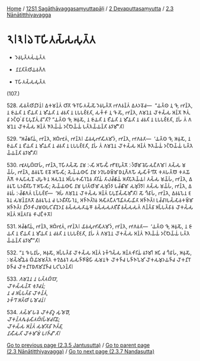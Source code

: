 
[Home](/) / [12S1 Sagāthāvaggasaṃyuttapāḷi](../...md) / [2 Devaputtasaṃyutta](...md) / [2.3 Nānātitthiyavagga](../12S1/2/2.3.md)

# 𑁨𑁇𑁩𑁇𑁬 𑀭𑁄𑀳𑀺𑀢𑀲𑁆𑀲𑀲𑀼𑀢𑁆𑀢

* 𑀤𑁂𑀯𑀧𑀼𑀢𑁆𑀢𑀲𑀁𑀬𑀼𑀢𑁆𑀢

* 𑀦𑀸𑀦𑀸𑀢𑀺𑀢𑁆𑀣𑀺𑀬𑀯𑀕𑁆𑀕

* 𑀭𑁄𑀳𑀺𑀢𑀲𑁆𑀲𑀲𑀼𑀢𑁆𑀢

(107.)

528\. 𑀲𑀸𑀯𑀢𑁆𑀣𑀺𑀦𑀺𑀤𑀸𑀦𑀁𑁇 𑀏𑀓𑀫𑀦𑁆𑀢𑀁 𑀞𑀺𑀢𑁄 𑀔𑁄 𑀭𑁄𑀳𑀺𑀢𑀲𑁆𑀲𑁄 𑀤𑁂𑀯𑀧𑀼𑀢𑁆𑀢𑁄 𑀪𑀕𑀯𑀦𑁆𑀢𑀁 𑀏𑀢𑀤𑀯𑁄𑀘—  “𑀬𑀢𑁆𑀣 𑀦𑀼 𑀔𑁄, 𑀪𑀦𑁆𑀢𑁂, 𑀦 𑀚𑀸𑀬𑀢𑀺 𑀦 𑀚𑀻𑀬𑀢𑀺 𑀦 𑀫𑀻𑀬𑀢𑀺 𑀦 𑀘𑀯𑀢𑀺 𑀦 𑀉𑀧𑀧𑀚𑁆𑀚𑀢𑀺, 𑀲𑀓𑁆𑀓𑀸 𑀦𑀼 𑀔𑁄 𑀲𑁄, 𑀪𑀦𑁆𑀢𑁂, 𑀕𑀫𑀦𑁂𑀦 𑀮𑁄𑀓𑀲𑁆𑀲 𑀅𑀦𑁆𑀢𑁄 𑀜𑀸𑀢𑀼𑀁 𑀯𑀸 𑀤𑀝𑁆𑀞𑀼𑀁 𑀯𑀸 𑀧𑀸𑀧𑀼𑀡𑀺𑀢𑀼𑀁 𑀯𑀸”𑀢𑀺? “𑀬𑀢𑁆𑀣 𑀔𑁄, 𑀆𑀯𑀼𑀲𑁄, 𑀦 𑀚𑀸𑀬𑀢𑀺 𑀦 𑀚𑀻𑀬𑀢𑀺 𑀦 𑀫𑀻𑀬𑀢𑀺 𑀦 𑀘𑀯𑀢𑀺 𑀦 𑀉𑀧𑀧𑀚𑁆𑀚𑀢𑀺, 𑀦𑀸𑀳𑀁 𑀢𑀁 𑀕𑀫𑀦𑁂𑀦 𑀮𑁄𑀓𑀲𑁆𑀲 𑀅𑀦𑁆𑀢𑀁 𑀜𑀸𑀢𑁂𑀬𑁆𑀬𑀁 𑀤𑀝𑁆𑀞𑁂𑀬𑁆𑀬𑀁 𑀧𑀢𑁆𑀢𑁂𑀬𑁆𑀬𑀦𑁆𑀢𑀺 𑀯𑀤𑀸𑀫𑀻”𑀢𑀺𑁇

529\. “𑀅𑀘𑁆𑀙𑀭𑀺𑀬𑀁, 𑀪𑀦𑁆𑀢𑁂, 𑀅𑀩𑁆𑀪𑀼𑀢𑀁, 𑀪𑀦𑁆𑀢𑁂𑁇 𑀬𑀸𑀯𑀲𑀼𑀪𑀸𑀲𑀺𑀢𑀫𑀺𑀤𑀁, 𑀪𑀦𑁆𑀢𑁂, 𑀪𑀕𑀯𑀢𑀸—  ‘𑀬𑀢𑁆𑀣 𑀔𑁄, 𑀆𑀯𑀼𑀲𑁄, 𑀦 𑀚𑀸𑀬𑀢𑀺 𑀦 𑀚𑀻𑀬𑀢𑀺 𑀦 𑀫𑀻𑀬𑀢𑀺 𑀦 𑀘𑀯𑀢𑀺 𑀦 𑀉𑀧𑀧𑀚𑁆𑀚𑀢𑀺, 𑀦𑀸𑀳𑀁 𑀢𑀁 𑀕𑀫𑀦𑁂𑀦 𑀮𑁄𑀓𑀲𑁆𑀲 𑀅𑀦𑁆𑀢𑀁 𑀜𑀸𑀢𑁂𑀬𑁆𑀬𑀁 𑀤𑀝𑁆𑀞𑁂𑀬𑁆𑀬𑀁 𑀧𑀢𑁆𑀢𑁂𑀬𑁆𑀬𑀦𑁆𑀢𑀺 𑀯𑀤𑀸𑀫𑀻’𑀢𑀺𑁇

530\. 𑀪𑀽𑀢𑀧𑀼𑀩𑁆𑀩𑀸𑀳𑀁, 𑀪𑀦𑁆𑀢𑁂, 𑀭𑁄𑀳𑀺𑀢𑀲𑁆𑀲𑁄 𑀦𑀸𑀫 𑀇𑀲𑀺 𑀅𑀳𑁄𑀲𑀺𑀁 𑀪𑁄𑀚𑀧𑀼𑀢𑁆𑀢𑁄 𑀇𑀤𑁆𑀥𑀺𑀫𑀸 𑀯𑁂𑀳𑀸𑀲𑀗𑁆𑀕𑀫𑁄𑁇 𑀢𑀲𑁆𑀲 𑀫𑀬𑁆𑀳𑀁, 𑀪𑀦𑁆𑀢𑁂, 𑀏𑀯𑀭𑀽𑀧𑁄 𑀚𑀯𑁄 𑀅𑀳𑁄𑀲𑀺; 𑀲𑁂𑀬𑁆𑀬𑀣𑀸𑀧𑀺 𑀦𑀸𑀫 𑀤𑀍𑀳𑀥𑀫𑁆𑀫𑀸 𑀥𑀦𑀼𑀕𑁆𑀕𑀳𑁄 𑀲𑀼𑀲𑀺𑀓𑁆𑀔𑀺𑀢𑁄 𑀓𑀢𑀳𑀢𑁆𑀣𑁄 𑀓𑀢𑀬𑁄𑀕𑁆𑀕𑁄 𑀓𑀢𑀽𑀧𑀸𑀲𑀦𑁄 𑀮𑀳𑀼𑀓𑁂𑀦 𑀅𑀲𑀦𑁂𑀦 𑀅𑀧𑁆𑀧𑀓𑀲𑀺𑀭𑁂𑀦𑁂𑀯 𑀢𑀺𑀭𑀺𑀬𑀁 𑀢𑀸𑀮𑀘𑁆𑀙𑀸𑀬𑀁 𑀅𑀢𑀺𑀧𑀸𑀢𑁂𑀬𑁆𑀬𑁇 𑀢𑀲𑁆𑀲 𑀫𑀬𑁆𑀳𑀁, 𑀪𑀦𑁆𑀢𑁂, 𑀏𑀯𑀭𑀽𑀧𑁄 𑀧𑀤𑀯𑀻𑀢𑀺𑀳𑀸𑀭𑁄 𑀅𑀳𑁄𑀲𑀺; 𑀲𑁂𑀬𑁆𑀬𑀣𑀸𑀧𑀺 𑀦𑀸𑀫 𑀧𑀼𑀭𑀢𑁆𑀣𑀺𑀫𑀸 𑀲𑀫𑀼𑀤𑁆𑀤𑀸 𑀧𑀘𑁆𑀙𑀺𑀫𑁄 𑀲𑀫𑀼𑀤𑁆𑀤𑁄𑁇 𑀢𑀲𑁆𑀲 𑀫𑀬𑁆𑀳𑀁, 𑀪𑀦𑁆𑀢𑁂, 𑀏𑀯𑀭𑀽𑀧𑀁 𑀇𑀘𑁆𑀙𑀸𑀕𑀢𑀁 𑀉𑀧𑁆𑀧𑀚𑁆𑀚𑀺—  ‘𑀅𑀳𑀁 𑀕𑀫𑀦𑁂𑀦 𑀮𑁄𑀓𑀲𑁆𑀲 𑀅𑀦𑁆𑀢𑀁 𑀧𑀸𑀧𑀼𑀡𑀺𑀲𑁆𑀲𑀸𑀫𑀻’𑀢𑀺𑁇 𑀲𑁄 𑀔𑁆𑀯𑀸𑀳𑀁, 𑀪𑀦𑁆𑀢𑁂, 𑀏𑀯𑀭𑀽𑀧𑁂𑀦 𑀚𑀯𑁂𑀦 𑀲𑀫𑀦𑁆𑀦𑀸𑀕𑀢𑁄 𑀏𑀯𑀭𑀽𑀧𑁂𑀦 𑀘 𑀧𑀤𑀯𑀻𑀢𑀺𑀳𑀸𑀭𑁂𑀦, 𑀅𑀜𑁆𑀜𑀢𑁆𑀭𑁂𑀯 𑀅𑀲𑀺𑀢𑀧𑀻𑀢𑀔𑀸𑀬𑀺𑀢𑀲𑀸𑀬𑀺𑀢𑀸 𑀅𑀜𑁆𑀜𑀢𑁆𑀭 𑀉𑀘𑁆𑀘𑀸𑀭𑀧𑀲𑁆𑀲𑀸𑀯𑀓𑀫𑁆𑀫𑀸 𑀅𑀜𑁆𑀜𑀢𑁆𑀭 𑀦𑀺𑀤𑁆𑀤𑀸𑀓𑀺𑀮𑀫𑀣𑀧𑀝𑀺𑀯𑀺𑀦𑁄𑀤𑀦𑀸 𑀯𑀲𑁆𑀲𑀲𑀢𑀸𑀬𑀼𑀓𑁄 𑀯𑀲𑁆𑀲𑀲𑀢𑀚𑀻𑀯𑀻 𑀯𑀲𑁆𑀲𑀲𑀢𑀁 𑀕𑀦𑁆𑀢𑁆𑀯𑀸 𑀅𑀧𑁆𑀧𑀢𑁆𑀯𑀸𑀯 𑀮𑁄𑀓𑀲𑁆𑀲 𑀅𑀦𑁆𑀢𑀁 𑀅𑀦𑁆𑀢𑀭𑀸𑀯 𑀓𑀸𑀮𑀗𑁆𑀓𑀢𑁄𑁇

531\. 𑀅𑀘𑁆𑀙𑀭𑀺𑀬𑀁, 𑀪𑀦𑁆𑀢𑁂, 𑀅𑀩𑁆𑀪𑀼𑀢𑀁, 𑀪𑀦𑁆𑀢𑁂𑁇 𑀬𑀸𑀯𑀲𑀼𑀪𑀸𑀲𑀺𑀢𑀫𑀺𑀤𑀁, 𑀪𑀦𑁆𑀢𑁂, 𑀪𑀕𑀯𑀢𑀸—  ‘𑀬𑀢𑁆𑀣 𑀔𑁄, 𑀆𑀯𑀼𑀲𑁄, 𑀦 𑀚𑀸𑀬𑀢𑀺 𑀦 𑀚𑀻𑀬𑀢𑀺 𑀦 𑀫𑀻𑀬𑀢𑀺 𑀦 𑀘𑀯𑀢𑀺 𑀦 𑀉𑀧𑀧𑀚𑁆𑀚𑀢𑀺, 𑀦𑀸𑀳𑀁 𑀢𑀁 𑀕𑀫𑀦𑁂𑀦 𑀮𑁄𑀓𑀲𑁆𑀲 𑀅𑀦𑁆𑀢𑀁 𑀜𑀸𑀢𑁂𑀬𑁆𑀬𑀁 𑀤𑀝𑁆𑀞𑁂𑀬𑁆𑀬𑀁 𑀧𑀢𑁆𑀢𑁂𑀬𑁆𑀬𑀦𑁆𑀢𑀺 𑀯𑀤𑀸𑀫𑀻’”𑀢𑀺𑁇

532\. “𑀦 𑀔𑁄 𑀧𑀦𑀸𑀳𑀁, 𑀆𑀯𑀼𑀲𑁄, 𑀅𑀧𑁆𑀧𑀢𑁆𑀯𑀸 𑀮𑁄𑀓𑀲𑁆𑀲 𑀅𑀦𑁆𑀢𑀁 𑀤𑀼𑀓𑁆𑀔𑀲𑁆𑀲 𑀅𑀦𑁆𑀢𑀓𑀺𑀭𑀺𑀬𑀁 𑀯𑀤𑀸𑀫𑀺𑁇 𑀅𑀧𑀺 𑀘 𑀔𑁆𑀯𑀸𑀳𑀁, 𑀆𑀯𑀼𑀲𑁄, 𑀇𑀫𑀲𑁆𑀫𑀺𑀁𑀬𑁂𑀯 𑀩𑁆𑀬𑀸𑀫𑀫𑀢𑁆𑀢𑁂 𑀓𑀍𑀏𑀯𑀭𑁂 𑀲𑀲𑀜𑁆𑀜𑀺𑀫𑁆𑀳𑀺 𑀲𑀫𑀦𑀓𑁂 𑀮𑁄𑀓𑀜𑁆𑀘 𑀧𑀜𑁆𑀜𑀧𑁂𑀫𑀺 𑀮𑁄𑀓𑀲𑀫𑀼𑀤𑀬𑀜𑁆𑀘 𑀮𑁄𑀓𑀦𑀺𑀭𑁄𑀥𑀜𑁆𑀘 𑀮𑁄𑀓𑀦𑀺𑀭𑁄𑀥𑀕𑀸𑀫𑀺𑀦𑀺𑀜𑁆𑀘 𑀧𑀝𑀺𑀧𑀤𑀦𑁆𑀢𑀺𑁇

533\. _𑀕𑀫𑀦𑁂𑀦 𑀦 𑀧𑀢𑁆𑀢𑀩𑁆𑀩𑁄,_  
_𑀮𑁄𑀓𑀲𑁆𑀲𑀦𑁆𑀢𑁄 𑀓𑀼𑀤𑀸𑀘𑀦𑀁;_  
_𑀦 𑀘 𑀅𑀧𑁆𑀧𑀢𑁆𑀯𑀸 𑀮𑁄𑀓𑀦𑁆𑀢𑀁,_  
_𑀤𑀼𑀓𑁆𑀔𑀸 𑀅𑀢𑁆𑀣𑀺 𑀧𑀫𑁄𑀘𑀦𑀁𑁇_  


534\. _𑀢𑀲𑁆𑀫𑀸 𑀳𑀯𑁂 𑀮𑁄𑀓𑀯𑀺𑀤𑀽 𑀲𑀼𑀫𑁂𑀥𑁄,_  
_𑀮𑁄𑀓𑀦𑁆𑀢𑀕𑀽 𑀯𑀼𑀲𑀺𑀢𑀩𑁆𑀭𑀳𑁆𑀫𑀘𑀭𑀺𑀬𑁄;_  
_𑀮𑁄𑀓𑀲𑁆𑀲 𑀅𑀦𑁆𑀢𑀁 𑀲𑀫𑀺𑀢𑀸𑀯𑀺 𑀜𑀢𑁆𑀯𑀸,_  
_𑀦𑀸𑀲𑀻𑀲𑀢𑀺 𑀮𑁄𑀓𑀫𑀺𑀫𑀁 𑀧𑀭𑀜𑁆𑀘𑀸”𑀢𑀺𑁇_  


[Go to previous page (2.3.5 Jantusutta)](2.3.5.md) / [Go to parent page (2.3 Nānātitthiyavagga)](../12S1/2/2.3.md) / [Go to next page (2.3.7 Nandasutta)](2.3.7.md)


